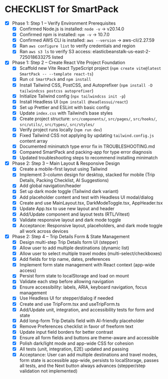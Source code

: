 <!--
This file tracks features, milestones, and tasks for SmartPack. Check off items as you go.
Keep this comment at the top; do not overwrite or remove it when updating the document.

How to update: Update this doc whenever you start, complete, or change a feature, milestone, or task. Review after every major commit or release.
-->

# CHECKLIST for SmartPack

<!-- Features, milestones, and tasks (check off as you go) -->

- [x] Phase 1: Step 1 – Verify Environment Prerequisites
  - [x] Confirmed Node.js is installed: `node -v` → v20.14.0
  - [x] Confirmed npm is installed: `npm -v` → 10.7.0
  - [x] Confirmed AWS CLI is installed: `aws --version` → aws-cli/2.27.59
  - [x] Ran `aws configure list` to verify credentials and region
  - [x] Ran `aws s3 ls` to verify S3 access: elasticbeanstalk-us-east-2-725018633275 listed
- [x] Phase 1: Step 2 – Create React Vite Project Foundation
  - [x] Scaffold new Vite React TypeScript project (`npm create vite@latest SmartPack -- --template react-ts`)
  - [x] Run `cd SmartPack` and `npm install`
  - [x] Install Tailwind CSS, PostCSS, and Autoprefixer (`npm install -D tailwindcss postcss autoprefixer`)
  - [x] Initialize Tailwind config (`npx tailwindcss init -p`)
  - [x] Install Headless UI (`npm install @headlessui/react`)
  - [x] Set up Prettier and ESLint with basic config
  - [x] Update `index.css` with Tailwind’s base styles
  - [x] Create project structure: `src/components/`, `src/pages/`, `src/hooks/`, `src/utils/`, `src/types/`, `src/styles/`
  - [x] Verify project runs locally (`npm run dev`)
  - [x] Fixed Tailwind CSS not applying by updating `tailwind.config.js` content array
  - [x] Documented minimatch type error fix in TROUBLESHOOTING.md
  - [x] Compared SmartPack and packing-app for type error diagnosis
  - [x] Updated troubleshooting steps to recommend installing minimatch
- [x] Phase 2: Step 3 – Main Layout & Responsive Design
  - [x] Create a mobile-first layout using Tailwind
  - [x] Implement 3-column design for desktop, stacked for mobile (Trip Details, Packing Checklist, AI Suggestions)
  - [x] Add global navigation/header
  - [x] Set up dark mode toggle (Tailwind dark variant)
  - [x] Add placeholder content and test with Headless UI modal/dialog
  - [x] Create and use MainLayout.tsx, DarkModeToggle.tsx, AppHeader.tsx
  - [x] Update App.tsx to use new layout and header
  - [x] Add/Update component and layout tests (RTL/Vitest)
  - [x] Validate responsive layout and dark mode toggle
  - [x] Acceptance: Responsive layout, placeholders, and dark mode toggle all work across devices
- [x] Phase 2: Step 4 – Trip Details Form & State Management
  - [x] Design multi-step Trip Details form UI (stepper) <!-- skipped: decided not to build this feature -->
  - [x] Allow user to add multiple destinations (dynamic list)
  - [x] Allow user to select multiple travel modes (multi-select/checkboxes)
  - [x] Add fields for trip name, dates, preferences
  - [x] Implement form state management with React context (app-wide access)
  - [x] Persist form state to localStorage and load on mount
  - [x] Validate each step before allowing navigation <!-- skipped: stepper not implemented, single-form validation enforced instead -->
  - [x] Ensure accessibility: labels, ARIA, keyboard navigation, focus management
  - [x] Use Headless UI for stepper/dialog if needed
  - [x] Create and use TripForm.tsx and useTripForm.ts
  - [x] Add/Update unit, integration, and accessibility tests for form and state
  - [x] Add long-form Trip Details field with AI-friendly placeholder
  - [x] Remove Preferences checklist in favor of freeform text
  - [x] Update input field borders for better contrast
  - [x] Ensure all form fields and buttons are theme-aware and accessible
  - [x] Polish dark/light mode and app-wide CSS for cohesion
  - [x] All tests (unit, integration, E2E) updated and passing
  - [x] Acceptance: User can add multiple destinations and travel modes, form state is accessible app-wide, persists to localStorage, passes all tests, and the Next button always advances (stepper/step validation not implemented)
